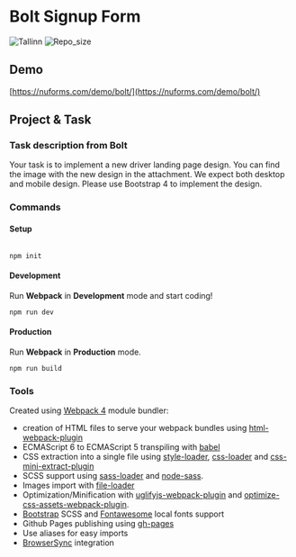 # Bolt Signup Form

![Tallinn](https://img.shields.io/badge/Built%20in-Tallinn-critical.svg?logo=webpack) ![Repo_size](https://img.shields.io/github/repo-size/LeandroDCI/webpack4-boilerplate.svg)

## Demo

[https://nuforms.com/demo/bolt/](https://nuforms.com/demo/bolt/)

## Project & Task

### Task description from Bolt

Your task is to implement a new driver landing page design. You can find the image with the new design in the attachment. We expect both desktop and mobile design. Please use Bootstrap 4 to implement the design.

### Commands

#### Setup
```

npm init

```
#### Development

Run **Webpack** in **Development** mode and start coding!

```
npm run dev
```

#### Production

Run **Webpack** in **Production** mode.

```
npm run build
```

### Tools

Created using [Webpack 4](https://webpack.js.org/) module bundler:

- creation of HTML files to serve your webpack bundles using [html-webpack-plugin](https://github.com/jantimon/html-webpack-plugin)
- ECMAScript 6 to ECMAScript 5 transpiling with [babel](https://babeljs.io/) 
- CSS extraction into a single file using [style-loader](https://github.com/webpack-contrib/style-loader), [css-loader](https://github.com/webpack-contrib/css-loader) and [css-mini-extract-plugin](https://github.com/webpack-contrib/mini-css-extract-plugin) 
- SCSS support using [sass-loader](https://github.com/webpack-contrib/sass-loader) and [node-sass](https://github.com/sass/node-sass).
- Images import with [file-loader](https://github.com/webpack-contrib/file-loader)
- Optimization/Minification with [uglifyjs-webpack-plugin](https://github.com/webpack-contrib/uglifyjs-webpack-plugin) and [optimize-css-assets-webpack-plugin](https://github.com/NMFR/optimize-css-assets-webpack-plugin). 
- [Bootstrap](https://getbootstrap.com/) SCSS and [Fontawesome](https://fontawesome.com) local fonts support
- Github Pages publishing using [gh-pages](https://www.npmjs.com/package/gh-pages)
- Use aliases for easy imports
- [BrowserSync](https://www.browsersync.io/) integration





